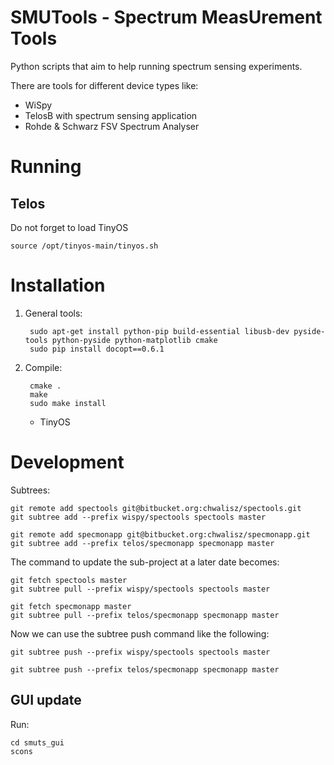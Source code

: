 # SMUTools - Spectrum MeasUrement Tools

Python scripts that aim to help running spectrum sensing experiments.

There are tools for different device types like:

- WiSpy
- TelosB with spectrum sensing application
- Rohde & Schwarz FSV Spectrum Analyser

# Running

## Telos

Do not forget to load TinyOS

    source /opt/tinyos-main/tinyos.sh


# Installation

1. General tools:

        sudo apt-get install python-pip build-essential libusb-dev pyside-tools python-pyside python-matplotlib cmake
        sudo pip install docopt==0.6.1

2. Compile:

        cmake .
        make
        sudo make install
    - TinyOS

# Development

Subtrees:

    git remote add spectools git@bitbucket.org:chwalisz/spectools.git
    git subtree add --prefix wispy/spectools spectools master

    git remote add specmonapp git@bitbucket.org:chwalisz/specmonapp.git
    git subtree add --prefix telos/specmonapp specmonapp master

The command to update the sub-project at a later date becomes:

    git fetch spectools master
    git subtree pull --prefix wispy/spectools spectools master

    git fetch specmonapp master
    git subtree pull --prefix telos/specmonapp specmonapp master

Now we can use the subtree push command like the following:

    git subtree push --prefix wispy/spectools spectools master

    git subtree push --prefix telos/specmonapp specmonapp master


## GUI update

Run:

    cd smuts_gui
    scons
